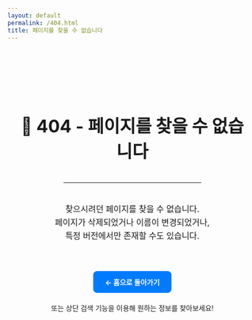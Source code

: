 ```yaml
---
layout: default
permalink: /404.html
title: 페이지를 찾을 수 없습니다
---
```


<div style="text-align: center; padding: 80px 20px;">

<h1 style="font-size: 2.5em; margin-bottom: 20px;">
🚫 404 - 페이지를 찾을 수 없습니다
</h1>

<hr style="width: 60%; margin: 40px auto;">

<p style="font-size: 1.2em; margin-top: 30px; line-height: 1.6;">
찾으시려던 페이지를 찾을 수 없습니다.<br/>
페이지가 삭제되었거나 이름이 변경되었거나,<br/>
특정 버전에서만 존재할 수도 있습니다.
</p>

<a href="/" style="display: inline-block; margin-top: 40px; padding: 12px 24px; background-color: #007bff; color: white; text-decoration: none; border-radius: 8px; font-weight: bold;">
← 홈으로 돌아가기
</a>

<p style="margin-top: 20px; font-size: 1em;">
또는 상단 검색 기능을 이용해 원하는 정보를 찾아보세요!
</p>

</div>
